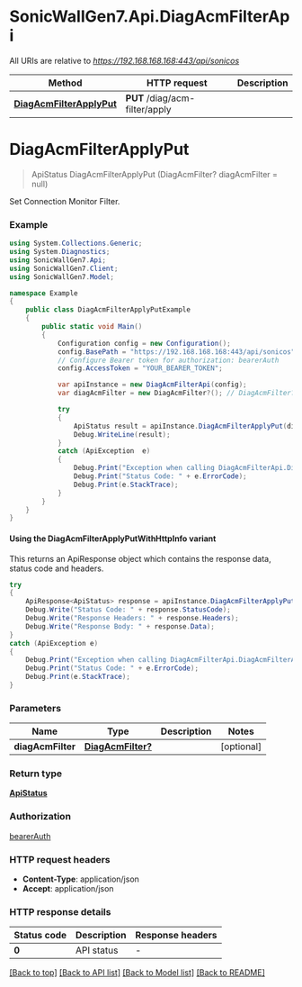 # SonicWallGen7.Api.DiagAcmFilterApi

All URIs are relative to *https://192.168.168.168:443/api/sonicos*

| Method | HTTP request | Description |
|--------|--------------|-------------|
| [**DiagAcmFilterApplyPut**](DiagAcmFilterApi.md#diagacmfilterapplyput) | **PUT** /diag/acm-filter/apply |  |

<a id="diagacmfilterapplyput"></a>
# **DiagAcmFilterApplyPut**
> ApiStatus DiagAcmFilterApplyPut (DiagAcmFilter? diagAcmFilter = null)



Set Connection Monitor Filter.

### Example
```csharp
using System.Collections.Generic;
using System.Diagnostics;
using SonicWallGen7.Api;
using SonicWallGen7.Client;
using SonicWallGen7.Model;

namespace Example
{
    public class DiagAcmFilterApplyPutExample
    {
        public static void Main()
        {
            Configuration config = new Configuration();
            config.BasePath = "https://192.168.168.168:443/api/sonicos";
            // Configure Bearer token for authorization: bearerAuth
            config.AccessToken = "YOUR_BEARER_TOKEN";

            var apiInstance = new DiagAcmFilterApi(config);
            var diagAcmFilter = new DiagAcmFilter?(); // DiagAcmFilter? |  (optional) 

            try
            {
                ApiStatus result = apiInstance.DiagAcmFilterApplyPut(diagAcmFilter);
                Debug.WriteLine(result);
            }
            catch (ApiException  e)
            {
                Debug.Print("Exception when calling DiagAcmFilterApi.DiagAcmFilterApplyPut: " + e.Message);
                Debug.Print("Status Code: " + e.ErrorCode);
                Debug.Print(e.StackTrace);
            }
        }
    }
}
```

#### Using the DiagAcmFilterApplyPutWithHttpInfo variant
This returns an ApiResponse object which contains the response data, status code and headers.

```csharp
try
{
    ApiResponse<ApiStatus> response = apiInstance.DiagAcmFilterApplyPutWithHttpInfo(diagAcmFilter);
    Debug.Write("Status Code: " + response.StatusCode);
    Debug.Write("Response Headers: " + response.Headers);
    Debug.Write("Response Body: " + response.Data);
}
catch (ApiException e)
{
    Debug.Print("Exception when calling DiagAcmFilterApi.DiagAcmFilterApplyPutWithHttpInfo: " + e.Message);
    Debug.Print("Status Code: " + e.ErrorCode);
    Debug.Print(e.StackTrace);
}
```

### Parameters

| Name | Type | Description | Notes |
|------|------|-------------|-------|
| **diagAcmFilter** | [**DiagAcmFilter?**](DiagAcmFilter?.md) |  | [optional]  |

### Return type

[**ApiStatus**](ApiStatus.md)

### Authorization

[bearerAuth](../README.md#bearerAuth)

### HTTP request headers

 - **Content-Type**: application/json
 - **Accept**: application/json


### HTTP response details
| Status code | Description | Response headers |
|-------------|-------------|------------------|
| **0** | API status |  -  |

[[Back to top]](#) [[Back to API list]](../README.md#documentation-for-api-endpoints) [[Back to Model list]](../README.md#documentation-for-models) [[Back to README]](../README.md)

